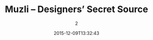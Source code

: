 ---
{
  "id": 2540,
  "date": "2015-12-09T13:32:43",
  "date_gmt": "2015-12-09T13:32:43",
  "guid": {
    "rendered": "http://thenuschool.com/?p=2540"
  },
  "modified": "2015-12-09T13:32:43",
  "modified_gmt": "2015-12-09T13:32:43",
  "slug": "muzli-designers-secret-source",
  "status": "publish",
  "type": "post",
  "link": "http://muz.li/",
  "title": "Muzli &#8211; Designers&#8217; Secret Source",
  "author": 2,
  "featured_media": 2541,
  "comment_status": "open",
  "ping_status": "open",
  "sticky": false,
  "template": "",
  "format": "standard",
  "meta": [],
  "categories": [
    2,
    225,
    255,
    23,
    412,
    105,
    251,
    11,
    223,
    121
  ],
  "tags": [],
  "_links": {
    "self": [
      {
        "href": "https://thenuschool.com/wp-json/wp/v2/posts/2540"
      }
    ],
    "collection": [
      {
        "href": "https://thenuschool.com/wp-json/wp/v2/posts"
      }
    ],
    "about": [
      {
        "href": "https://thenuschool.com/wp-json/wp/v2/types/post"
      }
    ],
    "author": [
      {
        "embeddable": true,
        "href": "https://thenuschool.com/wp-json/wp/v2/users/2"
      }
    ],
    "replies": [
      {
        "embeddable": true,
        "href": "https://thenuschool.com/wp-json/wp/v2/comments?post=2540"
      }
    ],
    "version-history": [
      {
        "count": 1,
        "href": "https://thenuschool.com/wp-json/wp/v2/posts/2540/revisions"
      }
    ],
    "predecessor-version": [
      {
        "id": 2542,
        "href": "https://thenuschool.com/wp-json/wp/v2/posts/2540/revisions/2542"
      }
    ],
    "wp:featuredmedia": [
      {
        "embeddable": true,
        "href": "https://thenuschool.com/wp-json/wp/v2/media/2541"
      }
    ],
    "wp:attachment": [
      {
        "href": "https://thenuschool.com/wp-json/wp/v2/media?parent=2540"
      }
    ],
    "wp:term": [
      {
        "taxonomy": "category",
        "embeddable": true,
        "href": "https://thenuschool.com/wp-json/wp/v2/categories?post=2540"
      },
      {
        "taxonomy": "post_tag",
        "embeddable": true,
        "href": "https://thenuschool.com/wp-json/wp/v2/tags?post=2540"
      }
    ],
    "curies": [
      {
        "name": "wp",
        "href": "https://api.w.org/{rel}",
        "templated": true
      }
    ]
  },
  "description": "",
  "pubDate": "Wed Dec 09 2015",
  "heroImage": "/oldschool/blog-images/2541.jpg"
}
---